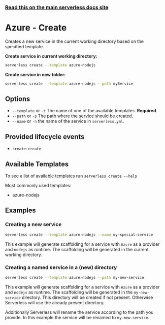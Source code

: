 <!--
title: Serverless Framework Commands - Azure Functions - Create
menuText: create
menuOrder: 2
description: Creates a new Service in your current working directory
layout: Doc
-->

<!-- DOCS-SITE-LINK:START automatically generated  -->
### [Read this on the main serverless docs site](https://www.serverless.com/framework/docs/providers/azure/cli-reference/create)
<!-- DOCS-SITE-LINK:END -->

# Azure - Create

Creates a new service in the current working directory based on the specified template.

**Create service in current working directory:**

```bash
serverless create --template azure-nodejs
```

**Create service in new folder:**

```bash
serverless create --template azure-nodejs --path myService
```

## Options
- `--template` or `-t` The name of one of the available templates. **Required**.
- `--path` or `-p` The path where the service should be created.
- `--name` or `-n` the name of the service in `serverless.yml`.

## Provided lifecycle events
- `create:create`

## Available Templates

To see a list of available templates run `serverless create --help`

Most commonly used templates:

- azure-nodejs

## Examples

### Creating a new service

```bash
serverless create --template azure-nodejs --name my-special-service
```

This example will generate scaffolding for a service with `Azure` as a provider and `nodejs` as runtime. The scaffolding
will be generated in the current working directory.

### Creating a named service in a (new) directory

```bash
serverless create --template azure-nodejs --path my-new-service
```

This example will generate scaffolding for a service with `Azure` as a provider and `nodejs` as runtime. The scaffolding
will be generated in the `my-new-service` directory. This directory will be created if not present. Otherwise Serverless
will use the already present directory.

Additionally Serverless will rename the service according to the path you provide. In this example the service will be
renamed to `my-new-service`.
